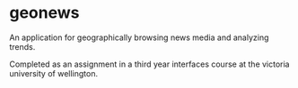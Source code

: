 geonews
=======

An application for geographically browsing news media and analyzing trends.

Completed as an assignment in a third year interfaces course at the victoria university of wellington. 
